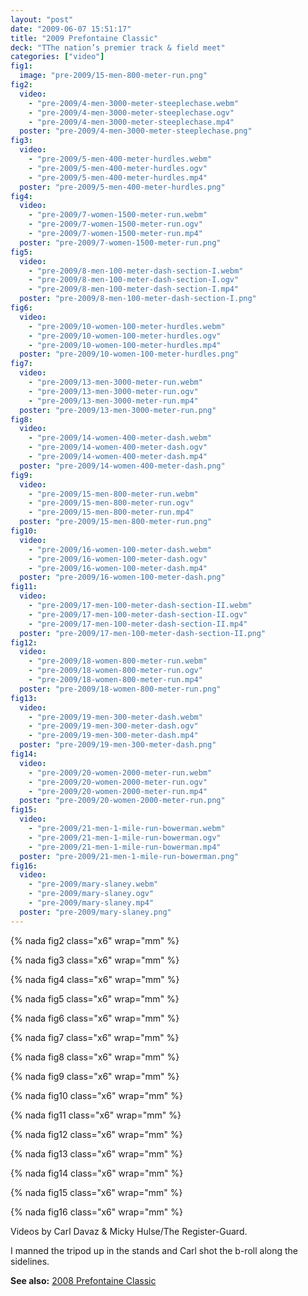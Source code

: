 ```yaml
---
layout: "post"
date: "2009-06-07 15:51:17"
title: "2009 Prefontaine Classic"
deck: "TThe nation’s premier track & field meet"
categories: ["video"]
fig1:
  image: "pre-2009/15-men-800-meter-run.png"
fig2:
  video:
    - "pre-2009/4-men-3000-meter-steeplechase.webm"
    - "pre-2009/4-men-3000-meter-steeplechase.ogv"
    - "pre-2009/4-men-3000-meter-steeplechase.mp4"
  poster: "pre-2009/4-men-3000-meter-steeplechase.png"
fig3:
  video:
    - "pre-2009/5-men-400-meter-hurdles.webm"
    - "pre-2009/5-men-400-meter-hurdles.ogv"
    - "pre-2009/5-men-400-meter-hurdles.mp4"
  poster: "pre-2009/5-men-400-meter-hurdles.png"
fig4:
  video:
    - "pre-2009/7-women-1500-meter-run.webm"
    - "pre-2009/7-women-1500-meter-run.ogv"
    - "pre-2009/7-women-1500-meter-run.mp4"
  poster: "pre-2009/7-women-1500-meter-run.png"
fig5:
  video:
    - "pre-2009/8-men-100-meter-dash-section-I.webm"
    - "pre-2009/8-men-100-meter-dash-section-I.ogv"
    - "pre-2009/8-men-100-meter-dash-section-I.mp4"
  poster: "pre-2009/8-men-100-meter-dash-section-I.png"
fig6:
  video:
    - "pre-2009/10-women-100-meter-hurdles.webm"
    - "pre-2009/10-women-100-meter-hurdles.ogv"
    - "pre-2009/10-women-100-meter-hurdles.mp4"
  poster: "pre-2009/10-women-100-meter-hurdles.png"
fig7:
  video:
    - "pre-2009/13-men-3000-meter-run.webm"
    - "pre-2009/13-men-3000-meter-run.ogv"
    - "pre-2009/13-men-3000-meter-run.mp4"
  poster: "pre-2009/13-men-3000-meter-run.png"
fig8:
  video:
    - "pre-2009/14-women-400-meter-dash.webm"
    - "pre-2009/14-women-400-meter-dash.ogv"
    - "pre-2009/14-women-400-meter-dash.mp4"
  poster: "pre-2009/14-women-400-meter-dash.png"
fig9:
  video:
    - "pre-2009/15-men-800-meter-run.webm"
    - "pre-2009/15-men-800-meter-run.ogv"
    - "pre-2009/15-men-800-meter-run.mp4"
  poster: "pre-2009/15-men-800-meter-run.png"
fig10:
  video:
    - "pre-2009/16-women-100-meter-dash.webm"
    - "pre-2009/16-women-100-meter-dash.ogv"
    - "pre-2009/16-women-100-meter-dash.mp4"
  poster: "pre-2009/16-women-100-meter-dash.png"
fig11:
  video:
    - "pre-2009/17-men-100-meter-dash-section-II.webm"
    - "pre-2009/17-men-100-meter-dash-section-II.ogv"
    - "pre-2009/17-men-100-meter-dash-section-II.mp4"
  poster: "pre-2009/17-men-100-meter-dash-section-II.png"
fig12:
  video:
    - "pre-2009/18-women-800-meter-run.webm"
    - "pre-2009/18-women-800-meter-run.ogv"
    - "pre-2009/18-women-800-meter-run.mp4"
  poster: "pre-2009/18-women-800-meter-run.png"
fig13:
  video:
    - "pre-2009/19-men-300-meter-dash.webm"
    - "pre-2009/19-men-300-meter-dash.ogv"
    - "pre-2009/19-men-300-meter-dash.mp4"
  poster: "pre-2009/19-men-300-meter-dash.png"
fig14:
  video:
    - "pre-2009/20-women-2000-meter-run.webm"
    - "pre-2009/20-women-2000-meter-run.ogv"
    - "pre-2009/20-women-2000-meter-run.mp4"
  poster: "pre-2009/20-women-2000-meter-run.png"
fig15:
  video:
    - "pre-2009/21-men-1-mile-run-bowerman.webm"
    - "pre-2009/21-men-1-mile-run-bowerman.ogv"
    - "pre-2009/21-men-1-mile-run-bowerman.mp4"
  poster: "pre-2009/21-men-1-mile-run-bowerman.png"
fig16:
  video:
    - "pre-2009/mary-slaney.webm"
    - "pre-2009/mary-slaney.ogv"
    - "pre-2009/mary-slaney.mp4"
  poster: "pre-2009/mary-slaney.png"
---
```


{% nada fig2 class="x6" wrap="mm" %}

{% nada fig3 class="x6" wrap="mm" %}

{% nada fig4 class="x6" wrap="mm" %}

{% nada fig5 class="x6" wrap="mm" %}

{% nada fig6 class="x6" wrap="mm" %}

{% nada fig7 class="x6" wrap="mm" %}

{% nada fig8 class="x6" wrap="mm" %}

{% nada fig9 class="x6" wrap="mm" %}

{% nada fig10 class="x6" wrap="mm" %}

{% nada fig11 class="x6" wrap="mm" %}

{% nada fig12 class="x6" wrap="mm" %}

{% nada fig13 class="x6" wrap="mm" %}

{% nada fig14 class="x6" wrap="mm" %}

{% nada fig15 class="x6" wrap="mm" %}

{% nada fig16 class="x6" wrap="mm" %}

Videos by Carl Davaz & Micky Hulse/The Register-Guard.

I manned the tripod up in the stands and Carl shot the b-roll along the sidelines.

**See also:** [2008 Prefontaine Classic](2008-06-08-2008-prefontaine-classic)
